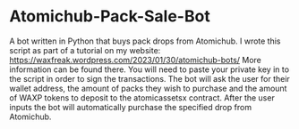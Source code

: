 # Atomichub-Pack-Sale-Bot
A bot written in Python that buys pack drops from Atomichub.
I wrote this script as part of a tutorial on my website: https://waxfreak.wordpress.com/2023/01/30/atomichub-bots/ More information can be found there.
You will need to paste your private key in to the script in order to sign the transactions.
The bot will ask the user for their wallet address, the amount of packs they wish to purchase and the amount of WAXP tokens to deposit to the atomicassetsx contract. After the user inputs the bot will automatically purchase the specified drop from Atomichub.

